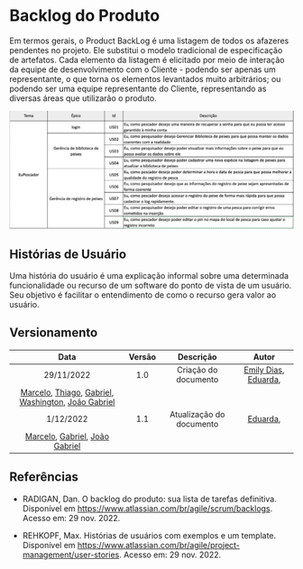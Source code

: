 # Backlog do Produto 

Em termos gerais, o Product BackLog é uma listagem de todos os afazeres pendentes no projeto. Ele substitui o modelo tradicional de especificação de artefatos. Cada elemento da listagem é elicitado por meio de interação da equipe de desenvolvimento com o Cliente - podendo ser apenas um representante, o que torna os elementos levantados muito arbitrários; ou podendo ser uma equipe representante do Cliente, representando as diversas áreas que utilizarão o produto.

![Backlog do Produto](../assets/docs/backlog-2.png)

## Histórias de Usuário

Uma história do usuário é uma explicação informal sobre uma determinada funcionalidade ou recurso de um software do ponto de vista de um usuário. Seu objetivo é facilitar o entendimento de como o recurso gera valor ao usuário.


## Versionamento

|    Data    | Versão |      Descrição       |                                                               Autor                                                               |
| :--------: | :----: | :------------------: | :-------------------------------------------------------------------------------------------------------------------------------: |
| 29/11/2022 |  1.0   | Criação do documento | [Emily Dias](https://github.com/emysdias), [Eduarda](https://github.com/ServidioEC),
[Marcelo](https://github.com/marcelog5), [Thiago](https://github.com/thiagogmf), [Gabriel](https://github.com/oo7gabriel), [Washington](https://github.com/WashingtonBispo), [João Gabriel](https://github.com/flyerjohn) |
| 1/12/2022 |  1.1   | Atualização do documento | [Eduarda](https://github.com/ServidioEC),
[Marcelo](https://github.com/marcelog5), [Gabriel](https://github.com/oo7gabriel), [João Gabriel](https://github.com/flyerjohn) |

## Referências

- RADIGAN, Dan. O backlog do produto: sua lista de tarefas definitiva. Disponível em https://www.atlassian.com/br/agile/scrum/backlogs. Acesso em: 29 nov. 2022.

- REHKOPF, Max. Histórias de usuários com exemplos e um template. Disponível em https://www.atlassian.com/br/agile/project-management/user-stories. Acesso em: 29 nov. 2022.
